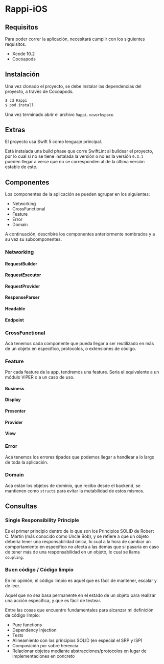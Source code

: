 # Rappi-iOS

## Requisitos

Para poder correr la aplicación, necesitará cumplir con los siguientes requisitos.

- Xcode 10.2
- Cocoapods


## Instalación

Una vez clonado el proyecto, se debe instalar las dependencias del proyecto, a través de Cocoapods.

```bash
$ cd Rappi
$ pod install
```

Una vez terminado abrir el archivo `Rappi.xcworkspace`.

## Extras

El proyecto usa Swift 5 como lenguaje principal. 

Está instalada una build phase que corre SwiftLint al buildear el proyecto, por lo cual si no se tiene instalada la versión o no es la versión `0.3.1` pueden llegar a verse que no se corresponden al de la última versión estable de este.

## Componentes

Los componentes de la aplicación se pueden agrupar en los siguientes:

- Networking
- CrossFunctional
- Feature
- Error
- Domain

A continuación, describiré los componentes anteriormente nombrados y a su vez su subcomponentes.

### Networking
#### RequestBuilder
#### RequestExecutor
#### RequestProvider
#### ResponseParser

#### Headable
#### Endpoint

### CrossFunctional
Acá tenemos cada componente que pueda llegar a ser reutilizado en más de un objeto en específico, protocolos, o extensiones de código.

### Feature
Por cada feature de la app, tendremos una feature. Sería el equivalente a un módulo VIPER o a un caso de uso.

#### Business
#### Display
#### Presenter
#### Provider
#### View


### Error
Acá tenemos los errores tipados que podemos llegar a handlear a lo largo de toda la aplicación.

### Domain
Acá están los objetos de dominio, que recibo desde el backend, se mantienen como `struct`s para evitar la mutabilidad de estos mismos.

## Consultas

### Single Responsibility Principle

Es el primer principio dentro de lo que son los Principios SOLID de Robert C. Martin (más conocido como Uncle Bob), y se refiere a que un objeto debería tener una responsabilidad única, lo cual a la hora de cambiar un comportamiento en específico no afecta a las demás que si pasaría en caso de tener más de una responsabilidad en un objeto, lo cual se llama `coupling`.

### Buen código / Código limpio
En mi opinión, el código limpio es aquel que es fácil de mantener, escalar y de leer. 

Aquel que no sea basa permanente en el estado de un objeto para realizar una acción específica, y que es fácil de testear.

Entre las cosas que encuentro fundamentales para alcanzar mi definición de código limpio:

- Pure functions
- Dependency Injection
- Tests
- Alineamiento con los principios SOLID (en especial el SRP y ISP)
- Composición por sobre herencia
- Relacionar objetos mediante abstracciones/protocolos en lugar de implementaciones en concreto